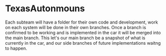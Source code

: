 # TexasAutonmouns
Each subteam will have a folder for their own code and development, work on each system will be done in their own branches.
Once a branch is confirmed to be working and is implemented in the car it will be merged into the main branch.
This let's our main branch be a snapshot of what is currently in the car, and our side branches of future implementations waitng to happen.
